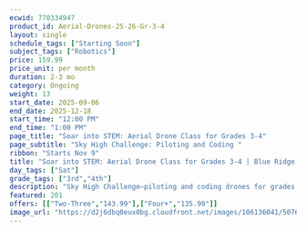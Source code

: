 ```yaml
---
ecwid: 770334947
product_id: Aerial-Drones-25-26-Gr-3-4
layout: single
schedule_tags: ["Starting Soon"]
subject_tags: ["Robotics"]
price: 159.99
price_unit: per month
duration: 2-3 mo
category: Ongoing
weight: 13
start_date: 2025-09-06
end_date: 2025-12-18
start_time: "12:00 PM"
end_time: "1:00 PM"
page_title: "Soar into STEM: Aerial Drone Class for Grades 3-4"
page_subtitle: "Sky High Challenge: Piloting and Coding "
ribbon: "Starts Nov 9"
title: "Soar into STEM: Aerial Drone Class for Grades 3-4 | Blue Ridge Boost"
day_tags: ["Sat"]
grade_tags: ["3rd","4th"]
description: "Sky High Challenge—piloting and coding drones for grades 3–4 at Blue Ridge Boost. Hands-on STEM learning in Charlottesville, VA. Contact (434) 260-0636 or nora@blueridgeboost.com ." 
featured: 201
offers: [["Two-Three","143.99"],["Four+","135.99"]]
image_url: "https://d2j6dbq0eux0bg.cloudfront.net/images/106136041/5076486930.png"
---
```

